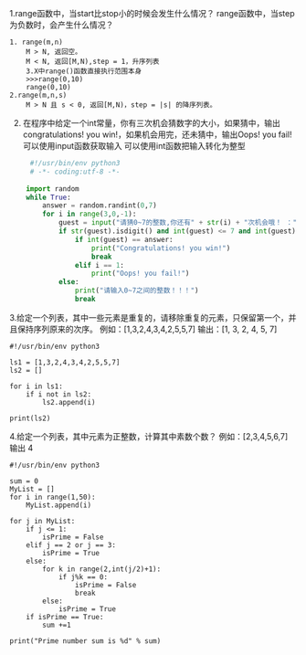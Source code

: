 1.range函数中，当start比stop小的时候会发生什么情况？
  range函数中，当step为负数时，会产生什么情况？

    1. range(m,n)
        M > N, 返回空。
        M < N, 返回[M,N),step = 1，升序列表
        3.X中range()函数直接执行范围本身
        >>>range(0,10)
        range(0,10)
    2.range(m,n,s)
        M > N 且 s < 0, 返回[M,N)，step = |s| 的降序列表。

2. 在程序中给定一个int常量，你有三次机会猜数字的大小，如果猜中，输出congratulations! you win!，如果机会用完，还未猜中，输出Oops! you fail!
    可以使用input函数获取输入
    可以使用int函数把输入转化为整型
  
``` python
     #!/usr/bin/env python3
     # -*- coding:utf-8 -*-
    
    import random
    while True:
        answer = random.randint(0,7)
        for i in range(3,0,-1):
            guest = input("请猜0~7的整数,你还有" + str(i) + "次机会哦！ ：")
            if str(guest).isdigit() and int(guest) <= 7 and int(guest) >= 0:
                if int(guest) == answer:
                    print("Congratulations! you win!")
                    break
                elif i == 1:
                    print("Oops! you fail!")
            else:
                print("请输入0~7之间的整数！！！")
                break
```
3.给定一个列表，其中一些元素是重复的，请移除重复的元素，只保留第一个，并且保持序列原来的次序。
例如：[1,3,2,4,3,4,2,5,5,7]
输出：[1, 3, 2, 4, 5, 7]

    #!/usr/bin/env python3

    ls1 = [1,3,2,4,3,4,2,5,5,7]
    ls2 = []

    for i in ls1:
        if i not in ls2:
            ls2.append(i)

    print(ls2)

4.给定一个列表，其中元素为正整数，计算其中素数个数？
例如：[2,3,4,5,6,7] 输出 4

    #!/usr/bin/env python3

    sum = 0
    MyList = []
    for i in range(1,50):
        MyList.append(i)

    for j in MyList:
        if j <= 1:
            isPrime = False
        elif j == 2 or j == 3:
            isPrime = True
        else:
            for k in range(2,int(j/2)+1):
                if j%k == 0:
                    isPrime = False
                    break
            else:
                isPrime = True
        if isPrime == True:
            sum +=1

    print("Prime number sum is %d" % sum)